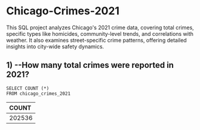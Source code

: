 # Chicago-Crimes-2021
This SQL project analyzes Chicago's 2021 crime data, covering total crimes, specific types like homicides, community-level trends, and 
correlations with weather. It also examines street-specific crime patterns, offering detailed insights into city-wide safety dynamics.

## 1) --How many total crimes were reported in 2021?
    SELECT COUNT (*)
    FROM chicago_crimes_2021
| COUNT      | 
| :---       | 
|   202536   | 


